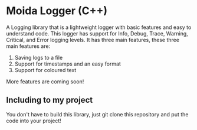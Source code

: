 # Moida Logger (C++)
A Logging library that is a lightweight logger with basic features and easy to understand code. This logger has support for Info, Debug, Trace, Warning, Critical, and Error logging levels. It has three main features, these three main features are:
1) Saving logs to a file
2) Support for timestamps and an easy format
3) Support for coloured text

More features are coming soon!

## Including to my project
You don't have to build this library, just git clone this repository and put the code into your project!


